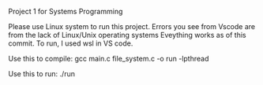 Project 1 for Systems Programming

Please use Linux system to run this project. Errors you see from Vscode are from the lack of Linux/Unix operating systems Eveything works as of this commit. To run, I used wsl in VS code.

Use this to compile:
gcc main.c file_system.c -o run -lpthread

Use this to run:
./run

